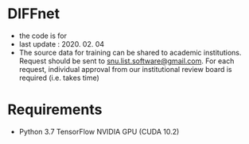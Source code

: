 # DIFFnet
* the code is for 
* last update : 2020. 02. 04
* The source data for training can be shared to academic institutions. Request should be sent to snu.list.software@gmail.com. For each request, individual approval from our institutional review board is required (i.e. takes time)

# Requirements 
* Python 3.7
TensorFlow
NVIDIA GPU (CUDA 10.2)

